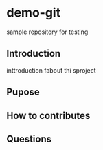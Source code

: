 # demo-git

sample repository for testing


## Introduction
 inttroduction fabout thi sproject

## Pupose

 

## How to contributes


## Questions